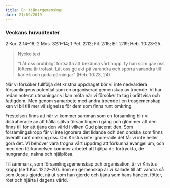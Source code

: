 ```yaml
---
title: En tjänargemenskap 
date: 21/09/2019
---
```


### Veckans huvudtexter
2 Kor. 2:14–16; 2 Mos. 32:1–14; 1 Pet. 2:12; Fil. 2:15; Ef. 2:19; Heb. 10:23–25.

> <p>Nyckeltext</p>
> ”Låt oss orubbligt fortsätta att bekänna vårt hopp, ty han som gav oss löftena är trofast. Låt oss ge akt på varandra och sporra varandra till kärlek och goda gärningar” (Heb. 10:23, 24). 

När vi försöker fullfölja det kristna uppdraget bör vi inte nedvärdera församlingens potential som en organiserad gemenskap av troende. Vi har redan noterat utmaningar vi kan möta när vi försöker ta tag i orättvisa och fattigdom. Men genom samarbete med andra troende i en trosgemenskap kan vi bli till mer välsignelse för dem som finns runt omkring.

Frestelsen finns att när vi kommer samman som en församling blir vi distraherade av att hålla själva församlingen i gång och glömmer att den finns till för att tjäna den värld i vilken Gud placerat den. Som församlingskropp får vi inte ignorera det lidande och den ondska som finns överallt runt omkring oss. Om Kristus inte ignorerade det får vi inte heller göra det. Vi behöver vara trogna vårt uppdrag att förkunna evangelium, och med den förkunnelsen kommer arbetet att hjälpa de förtryckta, de hungrande, nakna och hjälplösa.

Tillsammans, som församlingsgemenskap och organisation, är vi Kristus kropp (se 1 Kor. 12:12–20). Som en gemenskap är vi kallade till att vandra så som Jesus gjorde, nå ut som han gjorde och tjäna som hans händer, fötter, röst och hjärta i dagens värld.